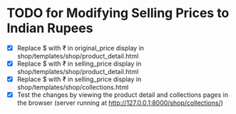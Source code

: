 # TODO for Modifying Selling Prices to Indian Rupees

- [x] Replace $ with ₹ in original_price display in shop/templates/shop/product_detail.html
- [x] Replace $ with ₹ in selling_price display in shop/templates/shop/product_detail.html
- [x] Replace $ with ₹ in selling_price display in shop/templates/shop/collections.html
- [x] Test the changes by viewing the product detail and collections pages in the browser (server running at http://127.0.0.1:8000/shop/collections/)
